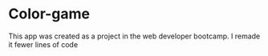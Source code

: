# Color-game
This app was created as a project in the web developer bootcamp. I remade it fewer lines of code

